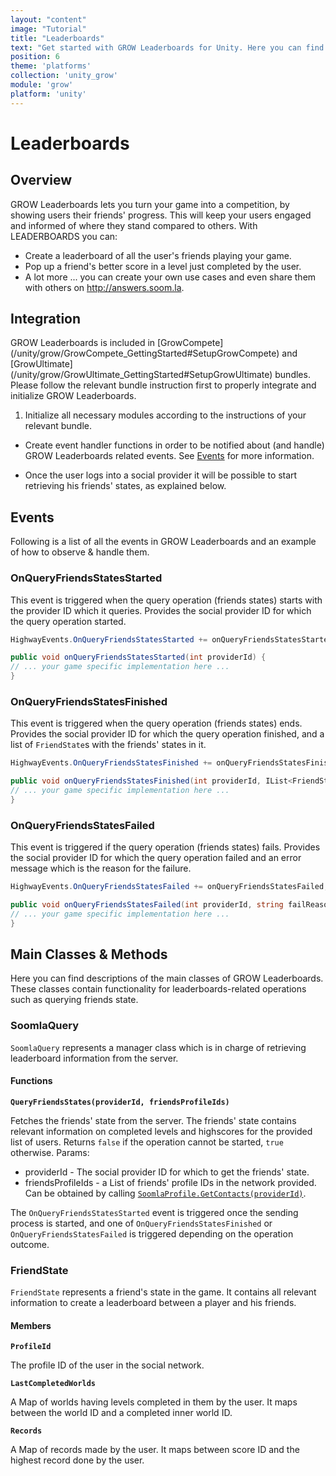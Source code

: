 ```yaml
---
layout: "content"
image: "Tutorial"
title: "Leaderboards"
text: "Get started with GROW Leaderboards for Unity. Here you can find initialization instructions, event handling and usage examples."
position: 6
theme: 'platforms'
collection: 'unity_grow'
module: 'grow'
platform: 'unity'
---
```


# Leaderboards

## Overview

GROW Leaderboards lets you turn your game into a competition, by showing users their friends' progress. This will keep your users engaged and informed of where they stand compared to others.
With LEADERBOARDS you can:

- Create a leaderboard of all the user's friends playing your game.
- Pop up a friend's better score in a level just completed by the user.
- A lot more ... you can create your own use cases and even share them with others on http://answers.soom.la.

## Integration

<div class="info-box">GROW Leaderboards is included in [GrowCompete](/unity/grow/GrowCompete_GettingStarted#SetupGrowCompete) and [GrowUltimate](/unity/grow/GrowUltimate_GettingStarted#SetupGrowUltimate) bundles. Please follow the relevant bundle instruction first to properly integrate and initialize GROW Leaderboards.</div>


1. Initialize all necessary modules according to the instructions of your relevant bundle.

* Create event handler functions in order to be notified about (and handle) GROW Leaderboards related events. See [Events](/unity/grow/Grow_Leaderboards/#Events) for more information.

* Once the user logs into a social provider it will be possible to start retrieving his friends' states, as explained below.

## Events

Following is a list of all the events in GROW Leaderboards and an example of how to observe & handle them.

### OnQueryFriendsStatesStarted

This event is triggered when the query operation (friends states) starts with the provider ID which it queries.
Provides the social provider ID for which the query operation started.

``` cs
HighwayEvents.OnQueryFriendsStatesStarted += onQueryFriendsStatesStarted;

public void onQueryFriendsStatesStarted(int providerId) {
// ... your game specific implementation here ...
}
```

### OnQueryFriendsStatesFinished

This event is triggered when the query operation (friends states) ends.
Provides the social provider ID for which the query operation finished,
and a list of `FriendState`s with the friends' states in it.

``` cs
HighwayEvents.OnQueryFriendsStatesFinished += onQueryFriendsStatesFinished;

public void onQueryFriendsStatesFinished(int providerId, IList<FriendState> friendStates) {
// ... your game specific implementation here ...
}
```

### OnQueryFriendsStatesFailed

This event is triggered if the query operation (friends states) fails.
Provides the social provider ID for which the query operation failed
and an error message which is the reason for the failure.

``` cs
HighwayEvents.OnQueryFriendsStatesFailed += onQueryFriendsStatesFailed;

public void onQueryFriendsStatesFailed(int providerId, string failReason) {
// ... your game specific implementation here ...
}
```

## Main Classes & Methods

Here you can find descriptions of the main classes of GROW Leaderboards. These classes contain functionality for leaderboards-related operations such as querying friends state.

### SoomlaQuery

`SoomlaQuery` represents a manager class which is in charge of retrieving leaderboard information from the server.

#### Functions

**`QueryFriendsStates(providerId, friendsProfileIds)`**

Fetches the friends' state from the server. The friends' state contains relevant information on completed levels and highscores for the provided list of users.
Returns `false` if the operation cannot be started, `true` otherwise.
Params:

- providerId - The social provider ID for which to get the friends' state.
- friendsProfileIds - a List of friends' profile IDs in the network provided. Can be obtained by calling [`SoomlaProfile.GetContacts(providerId)`](/unity/profile/profile_mainclasses/#GetContacts).

The `OnQueryFriendsStatesStarted` event is triggered once the sending process is started, and one of `OnQueryFriendsStatesFinished` or `OnQueryFriendsStatesFailed` is triggered depending on the operation outcome.

### FriendState

`FriendState` represents a friend's state in the game. It contains all relevant information to create a leaderboard between a player and his friends.

#### Members

**`ProfileId`**

The profile ID of the user in the social network.

**`LastCompletedWorlds`**

A Map of worlds having levels completed in them by the user. It maps between the world ID and a completed inner world ID.

**`Records`**

A Map of records made by the user. It maps between score ID and the highest record done by the user.

